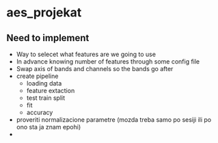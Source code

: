 # aes_projekat

## Need to implement

- Way to selecet what features are we going to use
- In advance knowing number of features through some config file
- Swap axis of bands and channels so the bands go after
- create pipeline
  - loading data
  - feature extaction
  - test train split
  - fit
  - accuracy
- proveriti normalizacione parametre (mozda treba samo po sesiji ili po ono sta ja znam epohi)
-
